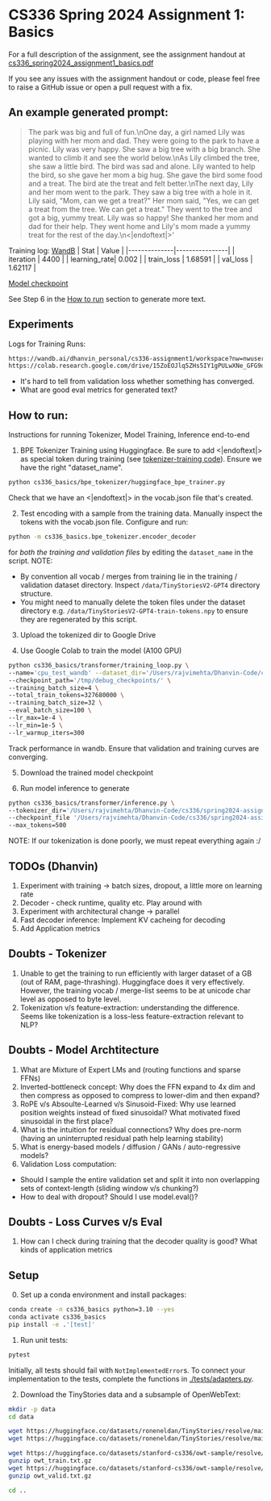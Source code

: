 # CS336 Spring 2024 Assignment 1: Basics

For a full description of the assignment, see the assignment handout at
[cs336_spring2024_assignment1_basics.pdf](./cs336_spring2024_assignment1_basics.pdf)

If you see any issues with the assignment handout or code, please feel free to
raise a GitHub issue or open a pull request with a fix.

## An example generated prompt:
> The park was big and full of fun.\nOne day, a girl named Lily was playing with her mom and dad. They were going to the park to have a picnic. Lily was very happy. She saw a big tree with a big branch. She wanted to climb it and see the world below.\nAs Lily climbed the tree, she saw a little bird. The bird was sad and alone. Lily wanted to help the bird, so she gave her mom a big hug. She gave the bird some food and a treat. The bird ate the treat and felt better.\nThe next day, Lily and her mom went to the park. They saw a big tree with a hole in it. Lily said, "Mom, can we get a treat?" Her mom said, "Yes, we can get a treat from the tree. We can get a treat." They went to the tree and got a big, yummy treat. Lily was so happy! She thanked her mom and dad for their help. They went home and Lily\'s mom made a yummy treat for the rest of the day.\n<|endoftext|>'

Training log: [WandB](https://wandb.ai/dhanvin_personal/cs336-assignment1/runs/sp_2e-3_ramp_1k_pdrop_e-1_batch_64?nw=nwuserdhanvinm)
| Stat         | Value          |
|--------------|----------------|
| iteration    | 4400           |
| learning_rate| 0.002          |
| train_loss   | 1.68591        |
| val_loss     | 1.62117        |

[Model checkpoint](./model_checkpoints/sp_2e-3_ramp_1k_pdrop_e-1_batch_64_checkpoint.pt)

See Step 6 in the [How to run](#how-to-run) section to generate more text.
 

## Experiments
Logs for Training Runs:
```sh
https://wandb.ai/dhanvin_personal/cs336-assignment1/workspace?nw=nwuserdhanvinm
https://colab.research.google.com/drive/15ZoEOJlq5ZHs5IY1gPULwXNe_GFG9o09#scrollTo=jIwW7oxwyZJZ
```
* It's hard to tell from validation loss whether something has converged.
* What are good eval metrics for generated text?

## How to run:
Instructions for running Tokenizer, Model Training, Inference end-to-end
1. BPE Tokenizer Training using Huggingface. Be sure to add <|endoftext|> as special token during training (see [tokenizer-training code](./cs336_basics/bpe_tokenizer/huggingface_bpe_trainer.py)). Ensure we have the right "dataset_name".
``` sh
python cs336_basics/bpe_tokenizer/huggingface_bpe_trainer.py
```
Check that we have an <|endoftext|> in the vocab.json file that's created.

2. Test encoding with a sample from the training data. Manually inspect the tokens with the vocab.json file. 
Configure and run:
``` sh
python -m cs336_basics.bpe_tokenizer.encoder_decoder
```
for *both the training and validation files* by editing the `dataset_name` in the script. 
NOTE: 
* By convention all vocab / merges from training lie in the training / validation dataset directory. Inspect `/data/TinyStoriesV2-GPT4` directory structure.
* You might need to manually delete the token files under the dataset directory e.g. `/data/TinyStoriesV2-GPT4-train-tokens.npy` to ensure they are regenerated by this script.

3. Upload the tokenized dir to Google Drive

4. Use Google Colab to train the model (A100 GPU)
``` sh
python cs336_basics/transformer/training_loop.py \
--name='cpu_test_wandb' --dataset_dir='/Users/rajvimehta/Dhanvin-Code/cs336/spring2024-assignment1-basics/data/TinyStoriesV2-GPT4' \
--checkpoint_path='/tmp/debug_checkpoints/' \
--training_batch_size=4 \
--total_train_tokens=327680000 \
--training_batch_size=32 \
--eval_batch_size=100 \
--lr_max=1e-4 \
--lr_min=1e-5 \
--lr_warmup_iters=300
```
Track performance in wandb. Ensure that validation and training curves are converging.

5. Download the trained model checkpoint

6. Run model inference to generate
```sh
python cs336_basics/transformer/inference.py \
--tokenizer_dir='/Users/rajvimehta/Dhanvin-Code/cs336/spring2024-assignment1-basics/data/TinyStoriesV2-GPT4/' \
--checkpoint_file '/Users/rajvimehta/Dhanvin-Code/cs336/spring2024-assignment1-basics/model_checkpoints/lr_5x-10-3-slower-ramp_checkpoint.pt' \
--max_tokens=500
```


NOTE: If our tokenization is done poorly, we must repeat everything again :/

## TODOs (Dhanvin)
1. Experiment with training → batch sizes, dropout, a little more on learning rate
2. Decoder - check runtime, quality etc. Play around with 
3. Experiment with architectural change → parallel
4. Fast decoder inference: Implement KV cacheing for decoding
5. Add Application metrics


## Doubts - Tokenizer
1. Unable to get the training to run efficiently with larger dataset of a GB (out of RAM, page-thrashing). Huggingface does it very effectively. However, the training vocab / merge-list seems to be at unicode char level as opposed to byte level.
2. Tokenization v/s feature-extraction: understanding the difference. Seems like tokenization is a loss-less feature-extraction relevant to NLP?


## Doubts - Model Archtitecture
1. What are Mixture of Expert LMs and (routing functions and sparse FFNs)
2. Inverted-bottleneck concept: Why does the FFN expand to 4x dim and then compress as opposed to compress to lower-dim and then expand?
3. RoPE v/s Absoulte-Learned v/s Sinusoid-Fixed: Why use learned position weights instead of fixed sinusoidal? What motivated fixed sinusoidal in the first place?
4. What is the intuition for residual connections? Why does pre-norm (having an uninterrupted residual path help learning stability)
5. What is energy-based models / diffusion / GANs / auto-regressive models?
6. Validation Loss computation: 
* Should I sample the entire validation set and split it into non overlapping sets of context-length (sliding window v/s chunking?)
* How to deal with dropout? Should I use model.eval()?


## Doubts - Loss Curves v/s Eval
1. How can I check during training that the decoder quality is good? What kinds of application metrics


## Setup

0. Set up a conda environment and install packages:

``` sh
conda create -n cs336_basics python=3.10 --yes
conda activate cs336_basics
pip install -e .'[test]'
```

1. Run unit tests:

``` sh
pytest
```

Initially, all tests should fail with `NotImplementedError`s.
To connect your implementation to the tests, complete the
functions in [./tests/adapters.py](./tests/adapters.py).

2. Download the TinyStories data and a subsample of OpenWebText:

``` sh
mkdir -p data
cd data

wget https://huggingface.co/datasets/roneneldan/TinyStories/resolve/main/TinyStoriesV2-GPT4-train.txt
wget https://huggingface.co/datasets/roneneldan/TinyStories/resolve/main/TinyStoriesV2-GPT4-valid.txt

wget https://huggingface.co/datasets/stanford-cs336/owt-sample/resolve/main/owt_train.txt.gz
gunzip owt_train.txt.gz
wget https://huggingface.co/datasets/stanford-cs336/owt-sample/resolve/main/owt_valid.txt.gz
gunzip owt_valid.txt.gz

cd ..
```


